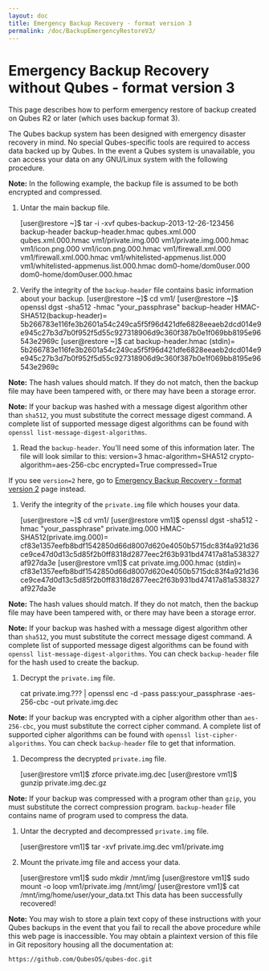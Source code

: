 ```yaml
---
layout: doc
title: Emergency Backup Recovery - format version 3
permalink: /doc/BackupEmergencyRestoreV3/
---
```


Emergency Backup Recovery without Qubes - format version 3
==========================================================

This page describes how to perform emergency restore of backup created on Qubes R2 or later (which uses backup format 3).

The Qubes backup system has been designed with emergency disaster recovery in mind. No special Qubes-specific tools are required to access data backed up by Qubes. In the event a Qubes system is unavailable, you can access your data on any GNU/Linux system with the following procedure.

**Note:** In the following example, the backup file is assumed to be both encrypted and compressed.

1.  Untar the main backup file.

    [user@restore ~]$ tar -i -xvf qubes-backup-2013-12-26-123456
    backup-header
    backup-header.hmac
    qubes.xml.000
    qubes.xml.000.hmac
    vm1/private.img.000
    vm1/private.img.000.hmac
    vm1/icon.png.000
    vm1/icon.png.000.hmac
    vm1/firewall.xml.000
    vm1/firewall.xml.000.hmac
    vm1/whitelisted-appmenus.list.000
    vm1/whitelisted-appmenus.list.000.hmac
    dom0-home/dom0user.000
    dom0-home/dom0user.000.hmac

1. Verify the integrity of the `backup-header` file contains basic information about your backup.
    [user@restore ~]$ cd vm1/
    [user@restore ~]$ openssl dgst -sha512 -hmac "your_passphrase" backup-header
    HMAC-SHA512(backup-header)= 5b266783e116fe3b2601a54c249ca5f5f96d421dfe6828eeaeb2dcd014e9e945c27b3d7b0f952f5d55c927318906d9c360f387b0e1f069bb8195e96543e2969c
    [user@restore ~]$ cat backup-header.hmac 
    (stdin)= 5b266783e116fe3b2601a54c249ca5f5f96d421dfe6828eeaeb2dcd014e9e945c27b3d7b0f952f5d55c927318906d9c360f387b0e1f069bb8195e96543e2969c

  **Note:** The hash values should match. If they do not match, then the backup file may have been tampered with, or there may have been a storage error.

  **Note:** If your backup was hashed with a message digest algorithm other than `sha512`, you must substitute the correct message digest command. A complete list of supported message digest algorithms can be found with `openssl list-message-digest-algorithms`.

1. Read the `backup-header`. You'll need some of this information later. The file will look similar to this:
    version=3
    hmac-algorithm=SHA512
    crypto-algorithm=aes-256-cbc
    encrypted=True
    compressed=True
  
  If you see `version=2` here, go to [Emergency Backup Recovery - format version 2](/doc/BackupEmergencyRestoreV2/) page instead.

1. Verify the integrity of the `private.img` file which houses your data.

    [user@restore ~]$ cd vm1/
    [user@restore vm1]$ openssl dgst -sha512 -hmac "your_passphrase" private.img.000
    HMAC-SHA512(private.img.000)= cf83e1357eefb8bdf1542850d66d8007d620e4050b5715dc83f4a921d36ce9ce47d0d13c5d85f2b0ff8318d2877eec2f63b931bd47417a81a538327af927da3e
    [user@restore vm1]$ cat private.img.000.hmac 
    (stdin)= cf83e1357eefb8bdf1542850d66d8007d620e4050b5715dc83f4a921d36ce9ce47d0d13c5d85f2b0ff8318d2877eec2f63b931bd47417a81a538327af927da3e

  **Note:** The hash values should match. If they do not match, then the backup file may have been tampered with, or there may have been a storage error.

  **Note:** If your backup was hashed with a message digest algorithm other than `sha512`, you must substitute the correct message digest command. A complete list of supported message digest algorithms can be found with `openssl list-message-digest-algorithms`. You can check `backup-header` file for the hash used to create the backup.

1. Decrypt the `private.img` file.

    cat private.img.??? | openssl enc -d -pass pass:your_passphrase -aes-256-cbc -out private.img.dec

  **Note:** If your backup was encrypted with a cipher algorithm other than `aes-256-cbc`, you must substitute the correct cipher command. A complete list of supported cipher algorithms can be found with `openssl list-cipher-algorithms`. You can check `backup-header` file to get that information.

1. Decompress the decrypted `private.img` file.

    [user@restore vm1]$ zforce private.img.dec
    [user@restore vm1]$ gunzip private.img.dec.gz

  **Note:** If your backup was compressed with a program other than `gzip`, you must substitute the correct compression program. `backup-header` file contains name of program used to compress the data.

1. Untar the decrypted and decompressed `private.img` file.

    [user@restore vm1]$ tar -xvf private.img.dec
    vm1/private.img

1.  Mount the private.img file and access your data.

    [user@restore vm1]$ sudo mkdir /mnt/img
    [user@restore vm1]$ sudo mount -o loop vm1/private.img /mnt/img/
    [user@restore vm1]$ cat /mnt/img/home/user/your_data.txt
    This data has been successfully recovered!

  **Note:** You may wish to store a plain text copy of these instructions with your Qubes backups in the event that you fail to recall the above procedure while this web page is inaccessible. You may obtain a plaintext version of this file in Git repository housing all the documentation at:

    https://github.com/QubesOS/qubes-doc.git

